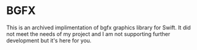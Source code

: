# BGFX

This is an archived implimentation of bgfx graphics library for Swift. It did not meet the needs of my project and I am not supporting further development but it's here for you.
